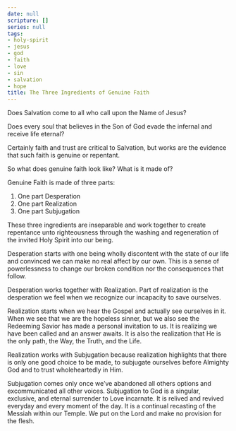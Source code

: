 ```yaml
---
date: null
scripture: []
series: null
tags:
- holy-spirit
- jesus
- god
- faith
- love
- sin
- salvation
- hope
title: The Three Ingredients of Genuine Faith
---
```



Does Salvation come to all who call upon the Name of Jesus?

Does every soul that believes in the Son of God evade the infernal and receive life eternal?

Certainly faith and trust are critical to Salvation, but works are the evidence that such faith is genuine or repentant.

So what does genuine faith look like? What is it made of?

Genuine Faith is made of three parts:
1. One part Desperation
2. One part Realization
3. One part Subjugation

These three ingredients are inseparable and work together to create repentance unto righteousness through the washing and regeneration of the invited Holy Spirit into our being.

Desperation starts with one being wholly discontent with the state of our life and convinced we can make no real affect by our own. This is a sense of powerlessness to change our broken condition nor the consequences that follow.

Desperation works together with Realization. Part of realization is the desperation we feel when we recognize our incapacity to save ourselves.

Realization starts when we hear the Gospel and actually see ourselves in it. When we see that we are the hopeless sinner, but we also see the Redeeming Savior has made a personal invitation to us. It is realizing we have been called and an answer awaits. It is also the realization that He is the only path, the Way, the Truth, and the Life.

Realization works with Subjugation because realization highlights that there is only one good choice to be made, to subjugate ourselves before Almighty God and to trust wholeheartedly in Him.

Subjugation comes only once we’ve abandoned all others options and excommunicated all other voices. Subjugation to God is a singular, exclusive, and eternal surrender to Love incarnate. It is relived and revived everyday and every moment of the day. It is a continual recasting of the Messiah within our Temple. We put on the Lord and make no provision for the flesh.
